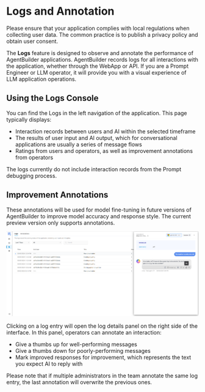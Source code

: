 # Logs and Annotation

Please ensure that your application complies with local regulations when collecting user data. The common practice is to publish a privacy policy and obtain user consent.

The **Logs** feature is designed to observe and annotate the performance of AgentBuilder applications. AgentBuilder records logs for all interactions with the application, whether through the WebApp or API. If you are a Prompt Engineer or LLM operator, it will provide you with a visual experience of LLM application operations.

## Using the Logs Console

You can find the Logs in the left navigation of the application. This page typically displays:

- Interaction records between users and AI within the selected timeframe
- The results of user input and AI output, which for conversational applications are usually a series of message flows
- Ratings from users and operators, as well as improvement annotations from operators

The logs currently do not include interaction records from the Prompt debugging process.

## Improvement Annotations

These annotations will be used for model fine-tuning in future versions of AgentBuilder to improve model accuracy and response style. The current preview version only supports annotations. 

![mark_logs](/Annotation/images/mark_logs.png) 

Clicking on a log entry will open the log details panel on the right side of the interface. In this panel, operators can annotate an interaction:

- Give a thumbs up for well-performing messages
- Give a thumbs down for poorly-performing messages
- Mark improved responses for improvement, which represents the text you expect AI to reply with

Please note that if multiple administrators in the team annotate the same log entry, the last annotation will overwrite the previous ones.